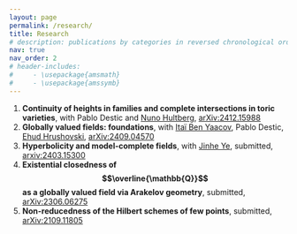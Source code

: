 ```yaml
---
layout: page
permalink: /research/
title: Research
# description: publications by categories in reversed chronological order. generated by jekyll-scholar.
nav: true
nav_order: 2
# header-includes:
#     - \usepackage{amsmath}
#     - \usepackage{amssymb}
---
```


1. **Continuity of heights in families and complete intersections in toric varieties**, with Pablo Destic and [Nuno Hultberg](https://sites.google.com/view/nuno-hultberg/home), [arXiv:2412.15988](https://arxiv.org/abs/2412.15988)
1. **Globally valued fields: foundations**, with [Itaï Ben Yaacov](https://math.univ-lyon1.fr/~begnac/), Pablo Destic, [Ehud Hrushovski](https://www.maths.ox.ac.uk/people/ehud.hrushovski), [arXiv:2409.04570](https://arxiv.org/abs/2409.04570)
1. **Hyperbolicity and model-complete fields**, with [Jinhe Ye](https://sites.google.com/view/vincentye/home?authuser=0), submitted, [arxiv:2403.15300](https://arxiv.org/abs/2403.15300)
1. **Existential closedness of $$\overline{\mathbb{Q}}$$ as a globally valued field via Arakelov geometry**, submitted, [arXiv:2306.06275](https://arxiv.org/abs/2306.06275)
1. **Non-reducedness of the Hilbert schemes of few points**, submitted, [arXiv:2109.11805](https://arxiv.org/abs/2109.11805)

